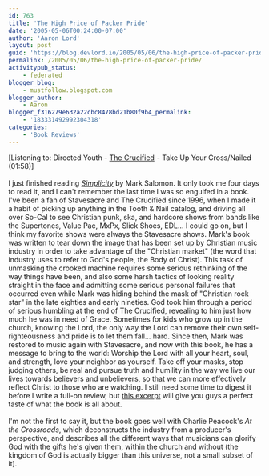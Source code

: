 ```yaml
---
id: 763
title: 'The High Price of Packer Pride'
date: '2005-05-06T00:24:00-07:00'
author: 'Aaron Lord'
layout: post
guid: 'https://blog.devlord.io/2005/05/06/the-high-price-of-packer-pride/'
permalink: /2005/05/06/the-high-price-of-packer-pride/
activitypub_status:
    - federated
blogger_blog:
    - mustfollow.blogspot.com
blogger_author:
    - Aaron
blogger_f316279e632a22cbc8478bd21b80f9b4_permalink:
    - '183331492992304318'
categories:
    - 'Book Reviews'
---
```


[Listening to: Directed Youth - <a href="http://www.amazon.com/exec/obidos/redirect?tag=lbmusic&amp;creative=9325&amp;camp=1789&amp;link_code=ur2&amp;path=external-search%3Fsearch-type=ss%26keyword=The%20Crucified%20Take%20Up%20Your%20Cross/Nailed%26index=music">The Crucified</a><img src="http://www.assoc-amazon.com/e/ir?t=lbmusic&amp;l=ur2&amp;o=1" alt="" border="0" width="1" height="1" /> - Take Up Your Cross/Nailed (01:58)]<br /><br />I just finished reading <a href="http://www.amazon.com/exec/obidos/ASIN/0976035766/lbmusic/"><i>Simplicity</i></a> by Mark Salomon.  It only took me four days to read it, and I can't remember the last time I was so engulfed in a book.  I've been a fan of Stavesacre and The Crucified since 1996, when I made it a habit of picking up anything in the Tooth &amp; Nail catalog, and driving all over So-Cal to see Christian punk, ska, and hardcore shows from bands like the Supertones, Value Pac, MxPx, Slick Shoes, EDL...  I could go on, but I think my favorite shows were always the Stavesacre shows.  Mark's book was written to tear down the image that has been set up by Christian music industry in order to take advantage of the "Christian market" (the word that industry uses to refer to God's people, the Body of Christ).  This task of unmasking the crooked machine requires some serious rethinking of the way things have been, and also some harsh tactics of looking reality straight in the face and admitting some serious personal failures that occurred even while Mark was hiding behind the mask of "Christian rock star" in the late eighties and early nineties.  God took him through a period of serious humbling at the end of The Crucified, revealing to him just how much he was in need of Grace.  Sometimes for kids who grow up in the church, knowing the Lord, the only way the Lord can remove their own self-righteousness and pride is to let them fall... hard.  Since then, Mark was restored to music again with Stavesacre, and now with this book, he has a message to bring to the world: Worship the Lord with all your heart, soul, and strength, love your neighbor as yourself.  Take off your masks, stop judging others, be real and pursue truth and humility in the way we live our lives towards believers and unbelievers, so that we can more effectively reflect Christ to those who are watching.  I still need some time to digest it before I write a full-on review, but <a href="http://www.christianbook.com/Christian/Books/product_slideshow?sku=035766&amp;actual_sku=035766&amp;slide=1">this excerpt</a> will give you guys a perfect taste of what the book is all about.<br /><br />I'm not the first to say it, but the book goes well with Charlie Peacock's <span class="removed_link" title="http://www.blogger.com/www.amazon.com/exec/obidos/ASIN/0877881286/lbmusic"><i>At the Crossroads</i></span>, which deconstructs the industry from a producer's perspective, and describes all the different ways that musicians can glorify God with the gifts he's given them, within the church and without (the kingdom of God is actually bigger than this universe, not a small subset of it).<div class="blogger-post-footer"></div>